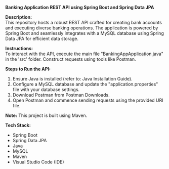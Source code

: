 __Banking Application REST API using Spring Boot and Spring Data JPA__

**Description:**
<br>
This repository hosts a robust REST API crafted for creating bank accounts and executing diverse banking operations. The application is powered by Spring Boot and seamlessly integrates with a MySQL database using Spring Data JPA for efficient data storage.

**Instructions:**
<br>
To interact with the API, execute the main file "BankingAppApplication.java" in the 'src' folder. Construct requests using tools like Postman.

**Steps to Run the API:**
1. Ensure Java is installed (refer to: Java Installation Guide).
2. Configure a MySQL database and update the "application.properties" file with your database settings.
3. Download Postman from Postman Downloads.
4. Open Postman and commence sending requests using the provided URI file.

**Note:**
This project is built using Maven.

**Tech Stack:**
- Spring Boot
- Spring Data JPA
- Java
- MySQL
- Maven
- Visual Studio Code (IDE)
